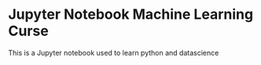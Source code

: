 # Jupyter Notebook Machine Learning Curse 
This is a Jupyter notebook used to learn python and datascience
